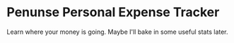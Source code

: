 # Penunse Personal Expense Tracker

Learn where your money is going. Maybe I'll bake in some useful stats later.

